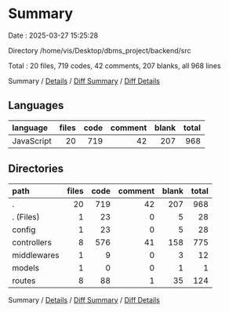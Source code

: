 # Summary

Date : 2025-03-27 15:25:28

Directory /home/vis/Desktop/dbms_project/backend/src

Total : 20 files,  719 codes, 42 comments, 207 blanks, all 968 lines

Summary / [Details](details.md) / [Diff Summary](diff.md) / [Diff Details](diff-details.md)

## Languages
| language | files | code | comment | blank | total |
| :--- | ---: | ---: | ---: | ---: | ---: |
| JavaScript | 20 | 719 | 42 | 207 | 968 |

## Directories
| path | files | code | comment | blank | total |
| :--- | ---: | ---: | ---: | ---: | ---: |
| . | 20 | 719 | 42 | 207 | 968 |
| . (Files) | 1 | 23 | 0 | 5 | 28 |
| config | 1 | 23 | 0 | 5 | 28 |
| controllers | 8 | 576 | 41 | 158 | 775 |
| middlewares | 1 | 9 | 0 | 3 | 12 |
| models | 1 | 0 | 0 | 1 | 1 |
| routes | 8 | 88 | 1 | 35 | 124 |

Summary / [Details](details.md) / [Diff Summary](diff.md) / [Diff Details](diff-details.md)